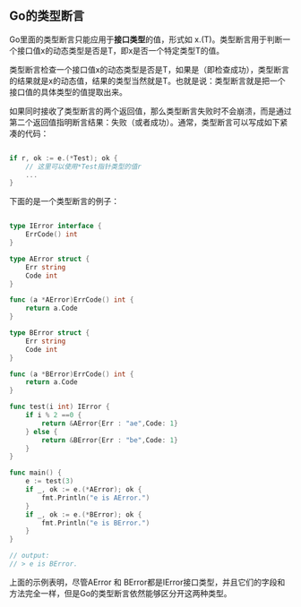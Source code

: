 ## Go的类型断言
Go里面的类型断言只能应用于**接口类型**的值，形式如 x.(T)。类型断言用于判断一个接口值x的动态类型是否是T，即x是否一个特定类型T的值。

类型断言检查一个接口值x的动态类型是否是T，如果是（即检查成功），类型断言的结果就是x的动态值，结果的类型当然就是T。也就是说：类型断言就是把一个接口值的具体类型的值提取出来。

如果同时接收了类型断言的两个返回值，那么类型断言失败时不会崩溃，而是通过第二个返回值指明断言结果：失败（或者成功）。通常，类型断言可以写成如下紧凑的代码：
```go

if r, ok := e.(*Test); ok {
    // 这里可以使用*Test指针类型的值r
    ...
}

```

下面的是一个类型断言的例子：

```go

type IError interface {
	ErrCode() int
}

type AError struct {
	Err string
	Code int
}

func (a *AError)ErrCode() int {
	return a.Code
}

type BError struct {
	Err string
	Code int
}

func (a *BError)ErrCode() int {
	return a.Code
}

func test(i int) IError {
	if i % 2 ==0 {
		return &AError{Err : "ae",Code: 1}
	} else {
		return &BError{Err : "be",Code: 1}
	}
}

func main() {
	e := test(3)
	if _, ok := e.(*AError); ok {
		fmt.Println("e is AError.")
	}
	if _, ok := e.(*BError); ok {
		fmt.Println("e is BError.")
	}
}

// output: 
// > e is BError.

```

上面的示例表明，尽管AError 和 BError都是IError接口类型，并且它们的字段和方法完全一样，但是Go的类型断言依然能够区分开这两种类型。